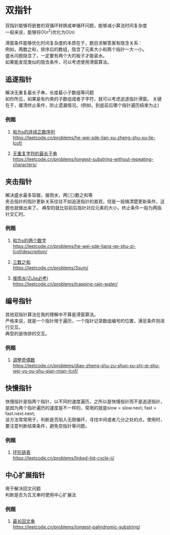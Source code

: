 # 双指针

双指针能够将嵌套的双循环转换成单循环问题，能够减小算法时间复杂度  
一般来说，能够将O($n^2$)优化为O($n$)

滑窗条件能够优化时间复杂度的本质在于，题目求解答案有隐含关系：  
例如，两数之和，排序后的数组，隐含了元素大小和两个指针一大一小。  
盛水问题隐含了，一定要有两个大的板子才能装水。  
如果能发现类似的隐含条件，可以考虑使用滑窗算法。

## 追逐指针
解决无重复最长子串，长度最小子数组等问题  
如你所见，如果是有约束的子数组或者子字符，就可以考虑追逐指针滑窗。
关键在于，厘清终止条件，防止遗漏情况。(例如，到底前后哪个指针遍历结束为止)

### 例题
1. [和为s的连续正数序列](./findContinuousSequence.py)  
   https://leetcode.cn/problems/he-wei-sde-lian-xu-zheng-shu-xu-lie-lcof/
   
2. [无重复字符的最长子串](./lengthOfLongestSubstring.py)  
   https://leetcode.cn/problems/longest-substring-without-repeating-characters/

## 夹击指针
解决盛水最多容器，接雨水，两(三)数之和等  
夹击指针的指针更新关系往往不如追逐指针的直观，但是一般搞清楚更新条件，这题也就做出来了。
典型的就比较前后指针对应元素的大小，终止条件一般为两指针交汇时。  

### 例题
1. [和为s的两个数字](./twoSumInSortArray.py)  
   https://leetcode.cn/problems/he-wei-sde-liang-ge-shu-zi-lcof/description/

2. [三数之和](./threeSum.py)   
   https://leetcode.cn/problems/3sum/

3. [接雨水(ZiJie必考)]()  
   https://leetcode.cn/problems/trapping-rain-water/

## 编号指针
其他双指针算法在我的理解中不算是滑窗算法。  
严格来说，就是一个指针用于遍历，一个指针记录数组编号的位置，满足条件则进行交互。  
典型的是快排的交互。  

### 例题
1. [调整奇偶数]()  
   https://leetcode.cn/problems/diao-zheng-shu-zu-shun-xu-shi-qi-shu-wei-yu-ou-shu-qian-mian-lcof/

## 快慢指针
快慢指针是指两个指针，以不同的速度遍历，之所以是快慢指针而不是追逐指针，是因为两个指针遍历的速度是不一样的，常用的就是slow = slow.next; fast = fast.next.next;  
该方法常常用于，判断是否陷入无限循环，寻找中间或者几分之处的点。使用时，要注意判断结束条件，避免空指针等问题。

### 例题
1. [环形链表]()  
   https://leetcode.cn/problems/linked-list-cycle-ii/

## 中心扩展指针
用于解决回文问题  
判断是否为互文串时使用中心扩展法

### 例题
1. [最长回文串]()  
   https://leetcode.cn/problems/longest-palindromic-substring/
